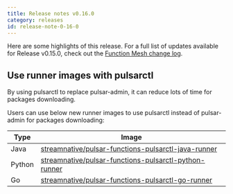 ```yaml
---
title: Release notes v0.16.0
category: releases
id: release-note-0-16-0
---
```


Here are some highlights of this release. For a full list of updates available for Release v0.15.0, check out the [Function Mesh change log](https://github.com/streamnative/function-mesh/releases/tag/v0.15.0).

## Use runner images with pulsarctl

By using pulsarctl to replace pulsar-admin, it can reduce lots of time for packages downloading.

Users can use below new runner images to use pulsarctl instead of pulsar-admin for packages downloading:

| Type   | Image                                                                                                                                   |
|--------|-----------------------------------------------------------------------------------------------------------------------------------------|
 | Java   | [streamnative/pulsar-functions-pulsarctl-java-runner](https://hub.docker.com/r/streamnative/pulsar-functions-pulsarctl-java-runner)     |
| Python | [streamnative/pulsar-functions-pulsarctl-python-runner](https://hub.docker.com/r/streamnative/pulsar-functions-pulsarctl-python-runner) |
| Go     | [streamnative/pulsar-functions-pulsarctl-go-runner](https://hub.docker.com/r/streamnative/pulsar-functions-pulsarctl-go-runner)         |